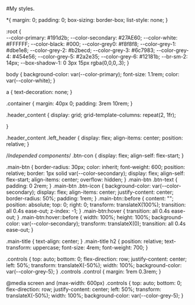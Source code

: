 
#My styles.


*{
    margin: 0;
    padding: 0;
    box-sizing: border-box;
    list-style: none;
}

:root {   
    --color-primary: #191d2b;
    --color-secondary: #27AE60;
    --color-white: #FFFFFF;
    --color-black: #000;
    --color-grey0: #f8f8f8;
    --color-grey-1: #dbe1e8;
    --color-grey-2: #b2becd;
    --color-grey-3: #6c7983;
    --color-grey-4: #454e56;
    --color-grey-5: #2a2e35;
    --color-grey-6: #12181b;
    --br-sm-2: 14px;
    --box-shadow-1: 0 3px 15px rgba(0,0,0,.3);
  }

  body {
    background-color: var(--color-primary);
    font-size: 1.1rem;
    color: var(--color-white);
  }

  a {
    text-decoration: none;
  }

  .container {
    margin: 40px 0;
    padding: 3rem 10rem;
  }

 .header_content {
    display: grid;
    grid-template-columns: repeat(2, 1fr);
  
 }

 .header_content .left_header {
    display: flex;
    align-items: center;
    position: relative;
 }



/*Independed components*/
.btn-con {
  display: flex;
  align-self: flex-start;
}

.main-btn {
  border-radius: 30px;
  color: inherit;
  font-weight: 600;
  position: relative;
  border: 1px solid var(--color-secondary);
  display: flex;
  align-self: flex-start;
  align-items: center;
  overflow: hidden;
}
.main-btn .btn-text {
  padding: 0 2rem;
}
.main-btn .btn-icon {
  background-color: var(--color-secondary);
  display: flex;
  align-items: center;
  justify-content: center;
  border-radius: 50%;
  padding: 1rem;
}
.main-btn::before {
  content: "";
  position: absolute;
  top: 0;
  right: 0;
  transform: translateX(100%);
  transition: all 0.4s ease-out;
  z-index: -1;
}
.main-btn:hover {
  transition: all 0.4s ease-out;
}
.main-btn:hover::before {
  width: 100%;
  height: 100%;
  background-color: var(--color-secondary);
  transform: translateX(0);
  transition: all 0.4s ease-out;
}

.main-title {
  text-align: center;
}
.main-title h2 {
  position: relative;
  text-transform: uppercase;
  font-size: 4rem;
  font-weight: 700;
}

 .controls {
    top: auto;
    bottom: 0;
    flex-direction: row;
    justify-content: center;
    left: 50%;
    transform: translateX(-50%);
    width: 100%;
    background-color: var(--color-grey-5);
  }
  .controls .control {
    margin: 1rem 0.3rem;
  }



@media screen and (max-width: 600px)
.controls {
    top: auto;
    bottom: 0;
    flex-direction: row;
    justify-content: center;
    left: 50%;
    transform: translateX(-50%);
    width: 100%;
    background-color: var(--color-grey-5);
}